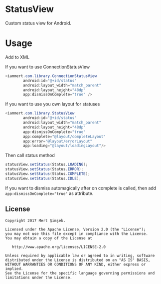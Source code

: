 # StatusView
Custom status view for Android.


# Usage

Add to XML

If you want to use ConnectionStatusView
```java
<iammert.com.library.ConnectionStatusView
        android:id="@+id/status"
        android:layout_width="match_parent"
        android:layout_height="48dp"
        app:dismissOnComplete="true" />
```
If you want to use you own layout for statuses
```java
<iammert.com.library.StatusView
        android:id="@+id/status"
        android:layout_width="match_parent"
        android:layout_height="48dp"
        app:dismissOnComplete="true"
        app:complete="@layout/completeLayout"
        app:error="@layout/errorLayout"
        app:loading="@layout/loadingLayout"/>
```

Then call status method
```java
statusView.setStatus(Status.LOADING);
statusView.setStatus(Status.ERROR);
statusView.setStatus(Status.COMPLETE);
statusView.setStatus(Status.IDLE);
```

If you want to dismiss automagically after on complete is called, then add ```app:dismissOnComplete="true"``` as attribute.


License
--------


    Copyright 2017 Mert Şimşek.

    Licensed under the Apache License, Version 2.0 (the "License");
    you may not use this file except in compliance with the License.
    You may obtain a copy of the License at

       http://www.apache.org/licenses/LICENSE-2.0

    Unless required by applicable law or agreed to in writing, software
    distributed under the License is distributed on an "AS IS" BASIS,
    WITHOUT WARRANTIES OR CONDITIONS OF ANY KIND, either express or implied.
    See the License for the specific language governing permissions and
    limitations under the License.

